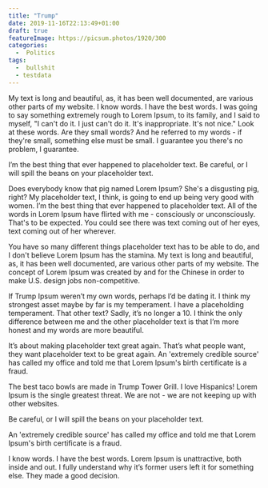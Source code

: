 ```yaml
---
title: "Trump"
date: 2019-11-16T22:13:49+01:00
draft: true
featureImage: https://picsum.photos/1920/300
categories:
  -  Politics
tags:
  -  bullshit
  - testdata
---
```

My text is long and beautiful, as, it has been well documented, are various other parts of my website. I know words. I have the best words. I was going to say something extremely rough to Lorem Ipsum, to its family, and I said to myself, "I can't do it. I just can't do it. It's inappropriate. It's not nice." Look at these words. Are they small words? And he referred to my words - if they're small, something else must be small. I guarantee you there's no problem, I guarantee.

I’m the best thing that ever happened to placeholder text. Be careful, or I will spill the beans on your placeholder text.

Does everybody know that pig named Lorem Ipsum? She's a disgusting pig, right? My placeholder text, I think, is going to end up being very good with women. I’m the best thing that ever happened to placeholder text. All of the words in Lorem Ipsum have flirted with me - consciously or unconsciously. That's to be expected. You could see there was text coming out of her eyes, text coming out of her wherever.

You have so many different things placeholder text has to be able to do, and I don't believe Lorem Ipsum has the stamina. My text is long and beautiful, as, it has been well documented, are various other parts of my website. The concept of Lorem Ipsum was created by and for the Chinese in order to make U.S. design jobs non-competitive.

If Trump Ipsum weren’t my own words, perhaps I’d be dating it. I think my strongest asset maybe by far is my temperament. I have a placeholding temperament. That other text? Sadly, it’s no longer a 10. I think the only difference between me and the other placeholder text is that I’m more honest and my words are more beautiful.

It’s about making placeholder text great again. That’s what people want, they want placeholder text to be great again. An 'extremely credible source' has called my office and told me that Lorem Ipsum's birth certificate is a fraud.

The best taco bowls are made in Trump Tower Grill. I love Hispanics! Lorem Ipsum is the single greatest threat. We are not - we are not keeping up with other websites.

Be careful, or I will spill the beans on your placeholder text.

An 'extremely credible source' has called my office and told me that Lorem Ipsum's birth certificate is a fraud.

I know words. I have the best words. Lorem Ipsum is unattractive, both inside and out. I fully understand why it’s former users left it for something else. They made a good decision.
